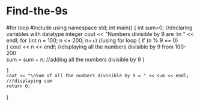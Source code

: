# Find-the-9s
#for loop
#include<iostream>
using namespace std;
int main()
{
	int sum=0;   //declaring variables with datatype integer
	cout << "Numbers divisible by 9 are :\n " << endl;
	for (int n = 100; n <= 200; n++)  //using for loop
	{
		if (n % 9 == 0)   
		{
			cout <<  n << endl;  //displaying all the numbers divisible by 9 from 100-200  
			sum = sum + n;    //adding all the numbers divisible by 9
		}
		
	}
	cout << "\nSum of all the numbers divisible by 9 = " << sum << endl;   ///displaying sum
	return 0;
}
